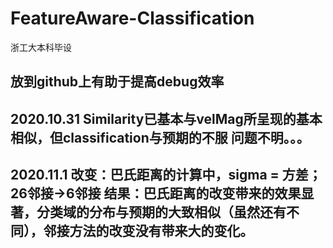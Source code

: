 # FeatureAware-Classification
浙工大本科毕设

放到github上有助于提高debug效率
------------------------------
2020.10.31
Similarity已基本与velMag所呈现的基本相似，但classification与预期的不服
问题不明。。。
-------------------------------
2020.11.1
改变：巴氏距离的计算中，sigma = 方差；26邻接->6邻接
结果：巴氏距离的改变带来的效果显著，分类域的分布与预期的大致相似（虽然还有不同），邻接方法的改变没有带来大的变化。
--------------------------------
